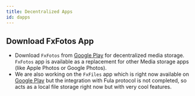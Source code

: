 ```yaml
---
title: Decentralized Apps
id: dapps
---
```


## Download FxFotos App

- Download `FxFotos` from [Google Play](https://play.google.com/store/apps/details?id=land.fx.fotos) for decentralized media storage. `FxFotos` app is available as a replacement for other Media storage apps (like Apple Photos or Google Photos).
- We are also working on the `FxFiles` app which is right now available on [Google Play](https://play.google.com/store/apps/details?id=land.fx.files) but the integration with Fula protocol is not completed, so acts as a local file storage right now but with very cool features.
